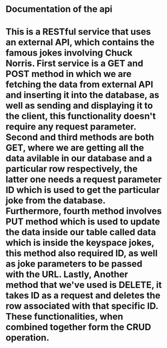 # Documentation of the api

# This is a RESTful service that uses an external API, which contains the famous jokes involving Chuck Norris. First service is a GET and POST method in which we are fetching the data from external API and inserting it into the database, as well as sending and displaying it to the client, this functionality doesn't require any request parameter. Second and third methods are both GET, where we are getting all the data avilable in our database and a particular row respectively, the latter one needs a request parameter ID which is used to get the particular joke from the database. Furthermore, fourth method involves PUT method which is used to update the data inside our table called data which is inside the keyspace jokes, this method also required ID, as well as joke parameters to be passed with the URL. Lastly, Another method that we've used is DELETE, it takes ID as a request and deletes the row associated with that specific ID. These functionalities, when combined together form the CRUD operation.
